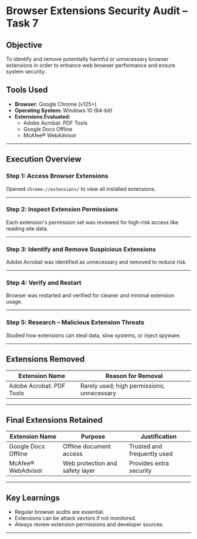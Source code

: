 # Browser Extensions Security Audit – Task 7

## Objective
To identify and remove potentially harmful or unnecessary browser extensions in order to enhance web browser performance and ensure system security.

## Tools Used
- **Browser:** Google Chrome (v125+)
- **Operating System:** Windows 10 (64-bit)
- **Extensions Evaluated:**
  - Adobe Acrobat: PDF Tools
  - Google Docs Offline
  - McAfee® WebAdvisor

---

## Execution Overview

### Step 1: Access Browser Extensions
Opened `chrome://extensions/` to view all installed extensions.  


---

### Step 2: Inspect Extension Permissions
Each extension's permission set was reviewed for high-risk access like reading site data.  


---

### Step 3: Identify and Remove Suspicious Extensions
Adobe Acrobat was identified as unnecessary and removed to reduce risk.  


---

### Step 4: Verify and Restart
Browser was restarted and verified for cleaner and minimal extension usage.  


---

### Step 5: Research – Malicious Extension Threats
Studied how extensions can steal data, slow systems, or inject spyware.  

---

## Extensions Removed

| Extension Name             | Reason for Removal                              |
|---------------------------|--------------------------------------------------|
| Adobe Acrobat: PDF Tools  | Rarely used; high permissions; unnecessary       |

---

## Final Extensions Retained

| Extension Name        | Purpose                        | Justification          |
|-----------------------|---------------------------------|------------------------|
| Google Docs Offline   | Offline document access         | Trusted and frequently used |
| McAfee® WebAdvisor    | Web protection and safety layer | Provides extra security |

---

## Key Learnings
- Regular browser audits are essential.
- Extensions can be attack vectors if not monitored.
- Always review extension permissions and developer sources.

---


